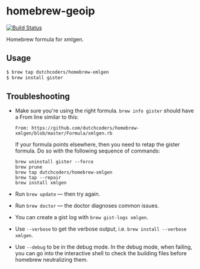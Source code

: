 homebrew-geoip
===============
[![Build Status](https://travis-ci.org/dutchcoders/homebrew-xmlgen.svg?branch=master)](https://travis-ci.org/dutchcoders/homebrew-xmlgen)

Homebrew formula for xmlgen.

## Usage

```bash
$ brew tap dutchcoders/homebrew-xmlgen
$ brew install gister
```

## Troubleshooting

* Make sure you're using the right formula.  `brew info gister` should have a
  From line similar to this:

  ```text
  From: https://github.com/dutchcoders/homebrew-xmlgen/blob/master/Formula/xmlgen.rb
  ```

  If your formula points elsewhere, then you need to retap the gister formula.
  Do so with the following sequence of commands:

  ```text
  brew uninstall gister --force
  brew prune
  brew tap dutchcoders/homebrew-xmlgen
  brew tap --repair
  brew install xmlgen
  ```
* Run `brew update` — then try again.
* Run `brew doctor` — the doctor diagnoses common issues.
* You can create a gist log with `brew gist-logs xmlgen`.
* Use `--verbose` to get the verbose output, i.e. `brew install --verbose xmlgen`.
* Use `--debug` to be in the debug mode. In the debug mode, when failing, you
  can go into the interactive shell to check the building files before homebrew
  neutralizing them.
